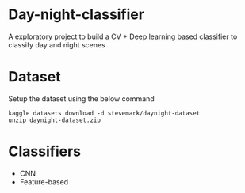 # Day-night-classifier

A exploratory project to build a CV + Deep learning based classifier to classify day and night scenes

# Dataset
Setup the dataset using the below command

```
kaggle datasets download -d stevemark/daynight-dataset
unzip daynight-dataset.zip

```
# Classifiers
- CNN
- Feature-based